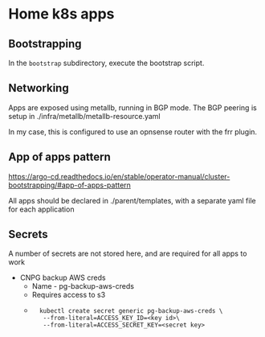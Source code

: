 # Home k8s apps

## Bootstrapping

In the `bootstrap` subdirectory, execute the bootstrap script.

## Networking

Apps are exposed using metallb, running in BGP mode.
The BGP peering is setup in ./infra/metallb/metallb-resource.yaml

In my case, this is configured to use an opnsense router with the frr plugin.

## App of apps pattern

https://argo-cd.readthedocs.io/en/stable/operator-manual/cluster-bootstrapping/#app-of-apps-pattern

All apps should be declared in ./parent/templates, with a separate yaml file for each application

## Secrets
A number of secrets are not stored here, and are required for all apps to work

* CNPG backup AWS creds
  * Name - pg-backup-aws-creds
  * Requires access to s3
  * ```
      kubectl create secret generic pg-backup-aws-creds \
       --from-literal=ACCESS_KEY_ID=<key id>\
       --from-literal=ACCESS_SECRET_KEY=<secret key>
    ```
